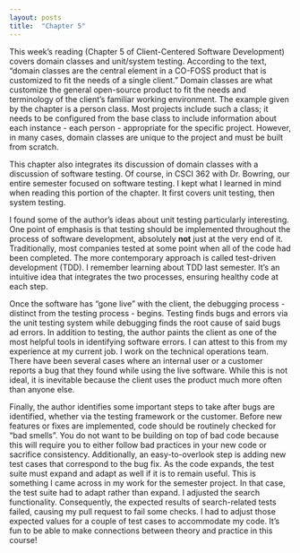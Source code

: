 ```yaml
---
layout: posts
title:  "Chapter 5"
---
```

This week’s reading (Chapter 5 of Client-Centered Software Development) covers domain classes and unit/system testing. According to the text, “domain classes are the central element in a CO-FOSS product that is customized to fit the needs of a single client.” Domain classes are what customize the general open-source product to fit the needs and terminology of the client’s familiar working environment. The example given by the chapter is a person class. Most projects include such a class; it needs to be configured from the base class to include information about each instance - each person - appropriate for the specific project. However, in many cases, domain classes are unique to the project and must be built from scratch. 

This chapter also integrates its discussion of domain classes with a discussion of software testing. Of course, in CSCI 362 with Dr. Bowring, our entire semester focused on software testing. I kept what I learned in mind when reading this portion of the chapter. It first covers unit testing, then system testing. 

I found some of the author’s ideas about unit testing particularly interesting. One point of emphasis is that testing should be implemented throughout the process of software development, absolutely **not** just at the very end of it. Traditionally, most companies tested at some point when all of the code had been completed. The more contemporary approach is called test-driven development (TDD). I remember learning about TDD last semester. It’s an intuitive idea that integrates the two processes, ensuring healthy code at each step.

Once the software has “gone live” with the client, the debugging process - distinct from the testing process - begins. Testing finds bugs and errors via the unit testing system while debugging finds the root cause of said bugs ad errors. In addition to testing, the author paints the client as one of the most helpful tools in identifying software errors. I can attest to this from my experience at my current job. I work on the technical operations team. There have been several cases where an internal user or a customer reports a bug that they found while using the live software. While this is not ideal, it is inevitable because the client uses the product much more often than anyone else. 

Finally, the author identifies some important steps to take after bugs are identified, whether via the testing framework or the customer. Before new features or fixes are implemented, code should be routinely checked for “bad smells”. You do not want to be building on top of bad code because this will require you to either follow bad practices in your new code or sacrifice consistency. Additionally, an easy-to-overlook step is adding new test cases that correspond to the bug fix. As the code expands, the test suite must expand and adapt as well if it is to remain useful. This is something I came across in my work for the semester project. In that case, the test suite had to adapt rather than expand. I adjusted the search functionality. Consequently, the expected results of search-related tests failed, causing my pull request to fail some checks. I had to adjust those expected values for a couple of test cases to accommodate my code. It’s fun to be able to make connections between theory and practice in this course!
